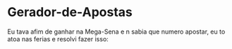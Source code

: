 # Gerador-de-Apostas
Eu tava afim de ganhar na Mega-Sena e n sabia que numero apostar, eu to atoa nas ferias e resolvi fazer isso:
